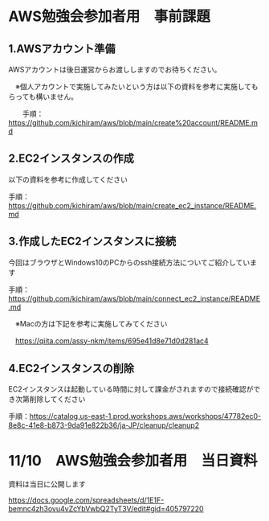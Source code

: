 # AWS勉強会参加者用　事前課題

## 1.AWSアカウント準備
AWSアカウントは後日運営からお渡ししますのでお待ちください。

　※個人アカウントで実施してみたいという方は以下の資料を参考に実施してもらっても構いません。

　　手順：https://github.com/kichiram/aws/blob/main/create%20account/README.md
 
## 2.EC2インスタンスの作成

以下の資料を参考に作成してください

手順：https://github.com/kichiram/aws/blob/main/create_ec2_instance/README.md

## 3.作成したEC2インスタンスに接続

今回はブラウザとWindows10のPCからのssh接続方法についてご紹介しています

手順：https://github.com/kichiram/aws/blob/main/connect_ec2_instance/README.md

　※Macの方は下記を参考に実施してみてください
 
 　https://qiita.com/assy-nkm/items/695e41d8e71d0d281ac4

## 4.EC2インスタンスの削除

EC2インスタンスは起動している時間に対して課金がされますので接続確認ができ次第削除してください

手順：https://catalog.us-east-1.prod.workshops.aws/workshops/47782ec0-8e8c-41e8-b873-9da91e822b36/ja-JP/cleanup/cleanup2


# 11/10　AWS勉強会参加者用　当日資料
資料は当日に公開します

https://docs.google.com/spreadsheets/d/1E1F-bemnc4zh3ovu4vZcYbVwbQ2TyT3V/edit#gid=405797220
